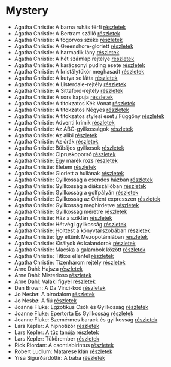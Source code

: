 # Mystery

- Agatha Christie: A barna ruhás férfi [részletek](../_details/Agatha%20Christie.md#id_1745)
- Agatha Christie: A Bertram szálló [részletek](../_details/Agatha%20Christie.md#id_1746)
- Agatha Christie: A fogorvos széke [részletek](../_details/Agatha%20Christie.md#id_1747)
- Agatha Christie: A Greenshore-gloriett [részletek](../_details/Agatha%20Christie.md#id_1762)
- Agatha Christie: A harmadik lány [részletek](../_details/Agatha%20Christie.md#id_1786)
- Agatha Christie: A hét számlap rejtélye [részletek](../_details/Agatha%20Christie.md#id_1748)
- Agatha Christie: A karácsonyi puding esete [részletek](../_details/Agatha%20Christie.md#id_1749)
- Agatha Christie: A kristálytükör meghasadt [részletek](../_details/Agatha%20Christie.md#id_1750)
- Agatha Christie: A kutya se látta [részletek](../_details/Agatha%20Christie.md#id_1751)
- Agatha Christie: A Listerdale-rejtély [részletek](../_details/Agatha%20Christie.md#id_1753)
- Agatha Christie: A Sittaford-rejtély [részletek](../_details/Agatha%20Christie.md#id_1754)
- Agatha Christie: A sors kapuja [részletek](../_details/Agatha%20Christie.md#id_1755)
- Agatha Christie: A titokzatos Kék Vonat [részletek](../_details/Agatha%20Christie.md#id_1757)
- Agatha Christie: A titokzatos Négyes [részletek](../_details/Agatha%20Christie.md#id_238)
- Agatha Christie: A titokzatos stylesi eset / Függöny [részletek](../_details/Agatha%20Christie.md#id_1758)
- Agatha Christie: Adventi krimik [részletek](../_details/Agatha%20Christie.md#id_1761)
- Agatha Christie: Az ABC-gyilkosságok [részletek](../_details/Agatha%20Christie.md#id_1764)
- Agatha Christie: Az alibi [részletek](../_details/Agatha%20Christie.md#id_1765)
- Agatha Christie: Az órák [részletek](../_details/Agatha%20Christie.md#id_1768)
- Agatha Christie: Bűbájos gyilkosok [részletek](../_details/Agatha%20Christie.md#id_1771)
- Agatha Christie: Cipruskoporsó [részletek](../_details/Agatha%20Christie.md#id_1772)
- Agatha Christie: Egy marék rozs [részletek](../_details/Agatha%20Christie.md#id_1773)
- Agatha Christie: Életem [részletek](../_details/Agatha%20Christie.md#id_1774)
- Agatha Christie: Gloriett a hullának [részletek](../_details/Agatha%20Christie.md#id_1777)
- Agatha Christie: Gyilkosság a csendes házban [részletek](../_details/Agatha%20Christie.md#id_1779)
- Agatha Christie: Gyilkosság a diákszállóban [részletek](../_details/Agatha%20Christie.md#id_1780)
- Agatha Christie: Gyilkosság a golfpályán [részletek](../_details/Agatha%20Christie.md#id_1781)
- Agatha Christie: Gyilkosság az Orient expresszen [részletek](../_details/Agatha%20Christie.md#id_1782)
- Agatha Christie: Gyilkosság meghirdetve [részletek](../_details/Agatha%20Christie.md#id_1783)
- Agatha Christie: Gyilkosság méretre [részletek](../_details/Agatha%20Christie.md#id_1784)
- Agatha Christie: Ház a sziklán [részletek](../_details/Agatha%20Christie.md#id_1790)
- Agatha Christie: Hétvégi gyilkosság [részletek](../_details/Agatha%20Christie.md#id_1788)
- Agatha Christie: Holttest a könyvtárszobában [részletek](../_details/Agatha%20Christie.md#id_1791)
- Agatha Christie: Így ​éltünk Mezopotámiában [részletek](../_details/Agatha%20Christie.md#id_1792)
- Agatha Christie: Királyok és kalandorok [részletek](../_details/Agatha%20Christie.md#id_1793)
- Agatha Christie: Macska a galambok között [részletek](../_details/Agatha%20Christie.md#id_1795)
- Agatha Christie: Titkos ellenfél [részletek](../_details/Agatha%20Christie.md#id_1756)
- Agatha Christie: Tizenhárom rejtély [részletek](../_details/Agatha%20Christie.md#id_1759)
- Arne Dahl: Hajsza [részletek](../_details/Arne%20Dahl.md#id_1666)
- Arne Dahl: Misterioso [részletek](../_details/Arne%20Dahl.md#id_1667)
- Arne Dahl: Valaki figyel [részletek](../_details/Arne%20Dahl.md#id_1664)
- Dan Brown: A Da Vinci-kód [részletek](../_details/Dan%20Brown.md#id_1642)
- Jo Nesbø: A birodalom [részletek](../_details/Jo%20Nesb%C3%B8.md#id_1735)
- Jo Nesbø: A fiú [részletek](../_details/Jo%20Nesb%C3%B8.md#id_1741)
- Joanne Fluke: Egzotikus Csók és Gyilkosság [részletek](../_details/Joanne%20Fluke.md#id_1836)
- Joanne Fluke: Epertorta És Gyilkosság [részletek](../_details/Joanne%20Fluke.md#id_1837)
- Joanne Fluke: Szemérmes ​barack és gyilkosság [részletek](../_details/Joanne%20Fluke.md#id_1839)
- Lars Kepler: A hipnotizőr [részletek](../_details/Lars%20Kepler.md#id_1681)
- Lars Kepler: A tűz tanúja [részletek](../_details/Lars%20Kepler.md#id_1677)
- Lars Kepler: Tükörember [részletek](../_details/Lars%20Kepler.md#id_1682)
- Rick Riordan: A csontlabirintus [részletek](../_details/Rick%20Riordan.md#id_1653)
- Robert Ludlum: Matarese klán [részletek](../_details/Robert%20Ludlum.md#id_35)
- Yrsa Sigurðardóttir: A baba [részletek](../_details/Yrsa%20Sigur%C3%B0ard%C3%B3ttir.md#id_1729)